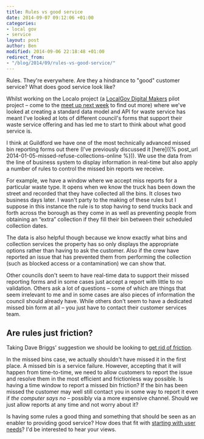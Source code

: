 ```yaml
---
title: Rules vs good service
date: 2014-09-07 09:12:06 +01:00
categories:
- local gov
- service
layout: post
author: Ben
modified: 2014-09-06 22:18:48 +01:00
redirect_from:
- "/blog/2014/09/rules-vs-good-service/"
---
```


Rules. They're everywhere. Are they a hindrance to "good" customer service? What does good service look like?

Whilst working on the Localo project (a [LocalGov Digital Makers](https://localgovdigital.info/localgov-digital-makers/) pilot project &#8211; come to the [meet up next week](https://localgovdigital.info/news/localgov-digital-makers-meet-up/) to find out more) where we've looked at creating a standard data model and API for waste service has meant I've looked at lots of different council's forms that support their waste service offering and has led me to start to think about what good service is.

I think at Guildford we have one of the most technically advanced missed bin reporting forms out there (I've previously discussed it [here]({% post_url 2014-01-05-missed-refuse-collections-online %})). We use the data from the line of business system to display information in real-time but also apply a number of rules to control the missed bin reports we receive.

For example, we have a window where we accept miss reports for a particular waste type. It opens when we know the truck has been down the street and recorded that they have collected all the bins. It closes two business days later. I wasn't party to the making of these rules but I suppose in this instance the rule is to stop having to send trucks back and forth across the borough as they come in as well as preventing people from obtaining an &#8220;extra&#8221; collection if they fill their bin between their scheduled collection dates.

The data is also helpful though because we know exactly what bins and collection services the property has so only displays the appropriate options rather than having to ask the customer. Also if the crew have reported an issue that has prevented them from performing the collection (such as blocked access or a contamination) we can show that.

Other councils don't seem to have real-time data to support their missed reporting forms and in some cases just accept a report with little to no validation. Others ask a lot of questions &#8211; some of which are things that seem irrelevant to me and in some cases are also pieces of information the council should already have. While others don't seem to have a dedicated missed bin form at all &#8211; you just have to contact their customer services team.

## Are rules just friction?

Taking Dave Briggs' suggestion we should be looking to [get rid of friction](https://da.vebrig.gs/2014/09/03/get-rid-of-friction/).

In the missed bins case, we actually shouldn't have missed it in the first place. A missed bin is a service failure. However, accepting that it will happen from time-to-time, we need to allow customers to report the issue and resolve them in the most efficient and frictionless way possible. Is having a time window to report a missed bin friction? If the bin has been missed the customer may well still contact you in some way to report it even if <em>the computer says no</em> &#8211; possibly via a more expensive channel. Should we just allow reports at any time and not worry about it?

Is having some rules a good thing and something that should be seen as an enabler to providing good service? How does that fit with [starting with user needs](https://www.gov.uk/design-principles)? I'd be interested to hear your views.
